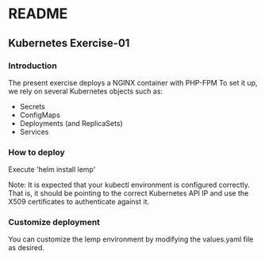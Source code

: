# README
## Kubernetes Exercise-01

### Introduction

The present exercise deploys a NGINX container with PHP-FPM
To set it up, we rely on several Kubernetes objects such as:

- Secrets
- ConfigMaps
- Deployments (and ReplicaSets)
- Services

### How to deploy

Execute 'helm install lemp'

Note: It is expected that your kubectl environment is configured correctly.
That is, it should be pointing to the correct Kubernetes API IP and use the X509 certificates to authenticate against it.

### Customize deployment

You can customize the lemp environment by modifying the values.yaml file as desired.
